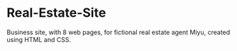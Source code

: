 # Real-Estate-Site
Business site, with 8 web pages, for fictional real estate agent Miyu, created using HTML and CSS.
